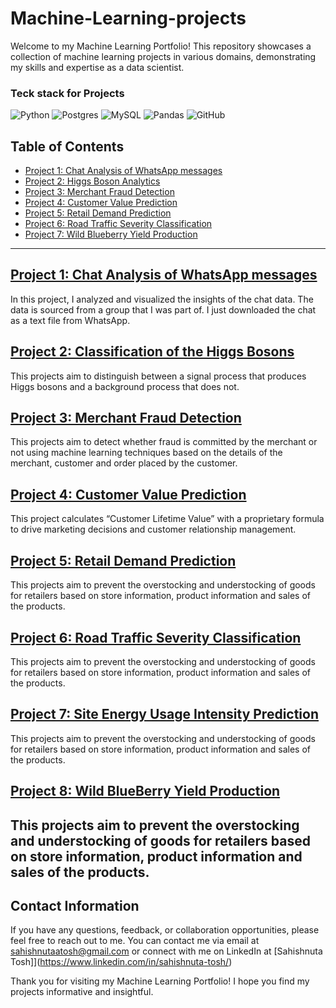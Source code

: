 # Machine-Learning-projects

Welcome to my Machine Learning Portfolio! This repository showcases a collection of machine learning projects in various domains, demonstrating my skills and expertise as a data scientist.

### Teck stack for Projects 
![Python](https://img.shields.io/badge/python-3670A0?style=for-the-badge&logo=python&logoColor=ffdd54)
![Postgres](https://img.shields.io/badge/postgres-%23316192.svg?style=for-the-badge&logo=postgresql&logoColor=white)
![MySQL](https://img.shields.io/badge/mysql-%2300f.svg?style=for-the-badge&logo=mysql&logoColor=white)
![Pandas](https://img.shields.io/badge/pandas-%23150458.svg?style=for-the-badge&logo=pandas&logoColor=white)
![GitHub](https://img.shields.io/badge/github-%23121011.svg?style=for-the-badge&logo=github&logoColor=white)

## Table of Contents

- [Project 1: Chat Analysis of WhatsApp messages](https://github.com/Sahishnuta/Machine_Learning-projects/tree/main/Chat_Analysis)
- [Project 2: Higgs Boson Analytics](https://github.com/Sahishnuta/Machine_Learning-projects/tree/main/Higgs_Boson_Analytics)
- [Project 3: Merchant Fraud Detection](https://github.com/Sahishnuta/Machine_Learning-projects/tree/main/Merchant%20Fraud%20Detection)
- [Project 4: Customer Value Prediction](https://github.com/Sahishnuta/Machine_Learning-projects/tree/main/PHD_Customer_Value_Prediction)
- [Project 5: Retail Demand Prediction](https://github.com/Sahishnuta/Machine_Learning-projects/tree/main/Retail_demand_Prediction)
- [Project 6: Road Traffic Severity Classification](https://github.com/Sahishnuta/Machine_Learning-projects/tree/main/Road_Traffic_Severity_Classification)
- [Project 7: Wild Blueberry Yield Production](https://github.com/Sahishnuta/Machine_Learning-projects/tree/main/Wild%20Blueberry%20Yield%20Production)


---
## [Project 1: Chat Analysis of WhatsApp messages](https://github.com/Sahishnuta/Machine_Learning-projects/tree/main/Chat_Analysis)

In this project, I analyzed and visualized the insights of the chat data. The data is sourced from a group that I was part of. I just downloaded the chat as a text file from WhatsApp.

## [Project 2: Classification of the Higgs Bosons](https://github.com/Sahishnuta/Machine_Learning-projects/tree/main/Higgs_Boson_Analytics)

This projects aim to distinguish between a signal process that produces Higgs bosons and a background process that does not.

## [Project 3: Merchant Fraud Detection](https://github.com/Sahishnuta/Machine_Learning-projects/tree/main/Merchant%20Fraud%20Detection)

This projects aim to detect whether fraud is committed by the merchant or not using machine learning techniques based on the details of the merchant, customer and order placed by the customer.

## [Project 4: Customer Value Prediction](https://github.com/Sahishnuta/Machine_Learning-projects/tree/main/PHD_Customer_Value_Prediction)

This project calculates “Customer Lifetime Value” with a proprietary formula to drive marketing decisions and customer relationship management.

## [Project 5:  Retail Demand Prediction](https://github.com/Sahishnuta/Machine_Learning-projects/tree/main/Retail_demand_Prediction)

This projects aim to prevent the overstocking and understocking of goods for retailers based on store information, product information and sales of the products.

## [Project 6:  Road Traffic Severity Classification](https://github.com/Sahishnuta/Machine_Learning-projects/tree/main/Road_Traffic_Severity_Classification)

This projects aim to prevent the overstocking and understocking of goods for retailers based on store information, product information and sales of the products.

## [Project 7:  Site Energy Usage Intensity Prediction](https://github.com/Sahishnuta/Machine_Learning-projects/tree/main/Site_Energy_Usage_Intensity_Prediction/Data)

This projects aim to prevent the overstocking and understocking of goods for retailers based on store information, product information and sales of the products.

## [Project 8:  Wild BlueBerry Yield Production](https://github.com/Sahishnuta/Machine_Learning-projects/tree/main/Wild%20Blueberry%20Yield%20Production)

This projects aim to prevent the overstocking and understocking of goods for retailers based on store information, product information and sales of the products.
---

## Contact Information
 
If you have any questions, feedback, or collaboration opportunities, please feel free to reach out to me. You can contact me via email at [sahishnutaatosh@gmail.com](mailto:isahishnutaatosh@gmail.com) or connect with me on LinkedIn at [Sahishnuta Tosh]](https://www.linkedin.com/in/sahishnuta-tosh/)

Thank you for visiting my Machine Learning Portfolio! I hope you find my projects informative and insightful.

